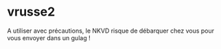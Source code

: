 # vrusse2

A utiliser avec précautions, le NKVD risque de débarquer chez vous pour vous envoyer dans un gulag !

